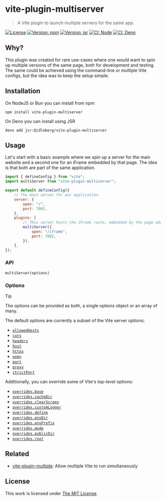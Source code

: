 # vite-plugin-multiserver

> A Vite plugin to launch multiple servers for the same app.

[![License](https://img.shields.io/github/license/idleberg/vite-plugin-multiserver?color=blue&style=for-the-badge)](https://github.com/idleberg/vite-plugin-multiserver/blob/main/LICENSE)
[![Version: npm](https://img.shields.io/npm/v/vite-plugin-multiserver?style=for-the-badge)](https://www.npmjs.org/package/vite-plugin-multiserver)
[![Version: jsr](https://img.shields.io/jsr/v/@idleberg/vite-plugin-multiserver?style=for-the-badge)](https://jsr.io/@idleberg/vite-plugin-multiserver)
[![CI: Node](https://img.shields.io/github/actions/workflow/status/idleberg/vite-plugin-multiserver/node.yml?logo=nodedotjs&logoColor=white&style=for-the-badge)](https://github.com/idleberg/vite-plugin-multiserver/actions/workflows/node.yml)
[![CI: Deno](https://img.shields.io/github/actions/workflow/status/idleberg/vite-plugin-multiserver/deno.yml?logo=deno&logoColor=white&style=for-the-badge)](https://github.com/idleberg/vite-plugin-multiserver/actions/workflows/deno.yml)

## Why?

This plugin was created for rare use-cases where one would want to spin up multiple versions of the same page, both for development and testing. The same could be achieved using the command-line or multiple Vite configs, but the idea was to keep the setup simple.

## Installation

On NodeJS or Bun you can install from npm

```shell
npm install vite-plugin-multiserver
```

On Deno you can install using JSR

```shell
deno add jsr:@idleberg/vite-plugin-multiserver
```

## Usage

Let's start with a basic example where we spin up a server for the main website and a second one for an iFrame embedded by that page. The idea is that both are part of the same application.

```javascript
import { defineConfig } from "vite";
import multiServer from "vite-plugin-multiserver";

export default defineConfig({
	// The main server for our application.
	server: {
		open: "/",
		port: 7001,
	},
	plugins: [
		// This server hosts the iFrame route, embedded by the page above.
		multiServer({
			open: "/iframe",
			port: 7002,
		}),
	],
});
```

### API

`multiServer(options)`

### Options

> [!TIP]
> The options can be provided as both, a single options object or an array of many.

The default options are currently a subset of the Vite server options:

- [`allowedHosts`](https://vite.dev/config/server-options.html#server-allowedhosts)
- [`cors`](https://vite.dev/config/server-options.html#server-cors)
- [`headers`](https://vite.dev/config/server-options.html#server-headers)
- [`host`](https://vite.dev/config/server-options.html#server-host)
- [`https`](https://vite.dev/config/server-options.html#server-https)
- [`open`](https://vite.dev/config/server-options.html#server-open)
- [`port`](https://vite.dev/config/server-options.html#server-port)
- [`proxy`](https://vite.dev/config/server-options.html#server-proxy)
- [`strictPort`](https://vite.dev/config/server-options.html#server-strictport)

Additionally, you can override some of Vite's top-level options:

- [`overrides.base`](https://vite.dev/config/shared-options.html#base)
- [`overrides.cacheDir`](https://vite.dev/config/shared-options.html#cachedir)
- [`overrides.clearScreen`](https://vite.dev/config/shared-options.html#clearscreen)
- [`overrides.customLogger`](https://vite.dev/config/shared-options.html#customlogger)
- [`overrides.define`](https://vite.dev/config/shared-options.html#define)
- [`overrides.envDir`](https://vite.dev/config/shared-options.html#envdir)
- [`overrides.envPrefix`](https://vite.dev/config/shared-options.html#envprefix)
- [`overrides.mode`](https://vite.dev/config/shared-options.html#mode)
- [`overrides.publicDir`](https://vite.dev/config/shared-options.html#publicdir)
- [`overrides.root`](https://vite.dev/config/shared-options.html#root)

## Related

- [vite-plugin-multiple](https://github.com/vite-plugin/vite-plugin-multiple): Allow multiple Vite to run simultaneously

## License

This work is licensed under [The MIT License](LICENSE).
